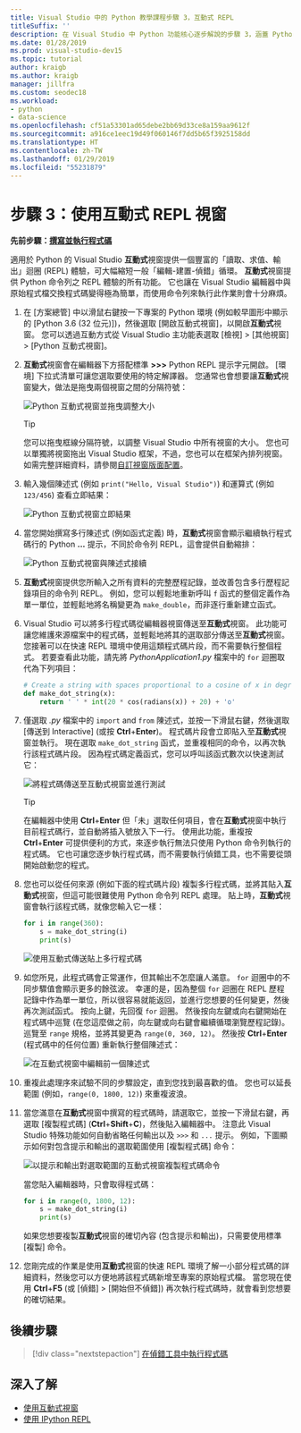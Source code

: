 ```yaml
---
title: Visual Studio 中的 Python 教學課程步驟 3，互動式 REPL
titleSuffix: ''
description: 在 Visual Studio 中 Python 功能核心逐步解說的步驟 3，涵蓋 Python 互動式 REPL 視窗。
ms.date: 01/28/2019
ms.prod: visual-studio-dev15
ms.topic: tutorial
author: kraigb
ms.author: kraigb
manager: jillfra
ms.custom: seodec18
ms.workload:
- python
- data-science
ms.openlocfilehash: cf51a53301ad65debe2bb69d33ce8a159aa9612f
ms.sourcegitcommit: a916ce1eec19d49f060146f7dd5b65f3925158dd
ms.translationtype: HT
ms.contentlocale: zh-TW
ms.lasthandoff: 01/29/2019
ms.locfileid: "55231879"
---
```

# <a name="step-3-use-the-interactive-repl-window"></a>步驟 3：使用互動式 REPL 視窗

**先前步驟：[撰寫並執行程式碼](tutorial-working-with-python-in-visual-studio-step-02-writing-code.md)**

適用於 Python 的 Visual Studio **互動式**視窗提供一個豐富的「讀取、求值、輸出」迴圈 (REPL) 體驗，可大幅縮短一般「編輯-建置-偵錯」循環。 **互動式**視窗提供 Python 命令列之 REPL 體驗的所有功能。 它也讓在 Visual Studio 編輯器中與原始程式檔交換程式碼變得極為簡單，而使用命令列來執行此作業則會十分麻煩。

1. 在 [方案總管] 中以滑鼠右鍵按一下專案的 Python 環境 (例如較早圖形中顯示的 [Python 3.6 (32 位元)])，然後選取 [開啟互動式視窗]，以開啟**互動式**視窗。 您可以透過互動方式從 Visual Studio 主功能表選取 [檢視] > [其他視窗] > [Python 互動式視窗]。

1. **互動式**視窗會在編輯器下方搭配標準 **>>>** Python REPL 提示字元開啟。 [環境] 下拉式清單可讓您選取要使用的特定解譯器。 您通常也會想要讓**互動式**視窗變大，做法是拖曳兩個視窗之間的分隔符號：

    ![Python 互動式視窗並拖曳調整大小](media/vs-getting-started-python-11-interactive1b.png)

    > [!Tip]
    > 您可以拖曳框線分隔符號，以調整 Visual Studio 中所有視窗的大小。 您也可以單獨將視窗拖出 Visual Studio 框架，不過，您也可以在框架內排列視窗。 如需完整詳細資料，請參閱[自訂視窗版面配置](../ide/customizing-window-layouts-in-visual-studio.md)。

1. 輸入幾個陳述式 (例如 `print("Hello, Visual Studio")`) 和運算式 (例如 `123/456`) 查看立即結果：

    ![Python 互動式視窗立即結果](media/vs-getting-started-python-12-interactive2.png)

1. 當您開始撰寫多行陳述式 (例如函式定義) 時，**互動式**視窗會顯示繼續執行程式碼行的 Python **...** 提示，不同於命令列 REPL，這會提供自動縮排：

    ![Python 互動式視窗與陳述式接續](media/vs-getting-started-python-13-interactive3.png)

1. **互動式**視窗提供您所輸入之所有資料的完整歷程記錄，並改善包含多行歷程記錄項目的命令列 REPL。 例如，您可以輕鬆地重新呼叫 `f` 函式的整個定義作為單一單位，並輕鬆地將名稱變更為 `make_double`，而非逐行重新建立函式。

1. Visual Studio 可以將多行程式碼從編輯器視窗傳送至**互動式**視窗。 此功能可讓您維護來源檔案中的程式碼，並輕鬆地將其的選取部分傳送至**互動式**視窗。 您接著可以在快速 REPL 環境中使用這類程式碼片段，而不需要執行整個程式。 若要查看此功能，請先將 *PythonApplication1.py* 檔案中的 `for` 迴圈取代為下列項目：

    ```python
    # Create a string with spaces proportional to a cosine of x in degrees
    def make_dot_string(x):
        return ' ' * int(20 * cos(radians(x)) + 20) + 'o'
    ```

1. 僅選取 *.py* 檔案中的 `import` and `from` 陳述式，並按一下滑鼠右鍵，然後選取 [傳送到 Interactive] (或按 **Ctrl**+**Enter**)。 程式碼片段會立即貼入至**互動式**視窗並執行。 現在選取 `make_dot_string` 函式，並重複相同的命令，以再次執行該程式碼片段。 因為程式碼定義函式，您可以呼叫該函式數次以快速測試它：

    ![將程式碼傳送至互動式視窗並進行測試](media/vs-getting-started-python-14-interactive4.png)

    > [!Tip]
    > 在編輯器中使用 **Ctrl**+**Enter** 但「未」選取任何項目，會在**互動式**視窗中執行目前程式碼行，並自動將插入號放入下一行。 使用此功能，重複按 **Ctrl**+**Enter** 可提供便利的方式，來逐步執行無法只使用 Python 命令列執行的程式碼。 它也可讓您逐步執行程式碼，而不需要執行偵錯工具，也不需要從頭開始啟動您的程式。

1. 您也可以從任何來源 (例如下面的程式碼片段) 複製多行程式碼，並將其貼入**互動式**視窗，但這可能很難使用 Python 命令列 REPL 處理。 貼上時，**互動式**視窗會執行該程式碼，就像您輸入它一樣：

    ```python
    for i in range(360):
        s = make_dot_string(i)
        print(s)
    ```

    ![使用互動式傳送貼上多行程式碼](media/vs-getting-started-python-15-interactive5.png)

1. 如您所見，此程式碼會正常運作，但其輸出不怎麼讓人滿意。 `for` 迴圈中的不同步驟值會顯示更多的餘弦波。 幸運的是，因為整個 `for` 迴圈在 REPL 歷程記錄中作為單一單位，所以很容易就能返回，並進行您想要的任何變更，然後再次測試函式。 按向上鍵，先回復 `for` 迴圈。 然後按向左鍵或向右鍵開始在程式碼中巡覽 (在您這麼做之前，向左鍵或向右鍵會繼續循環瀏覽歷程記錄)。 巡覽至 `range` 規格，並將其變更為 `range(0, 360, 12)`。 然後按 **Ctrl**+**Enter** (程式碼中的任何位置) 重新執行整個陳述式：

    ![在互動式視窗中編輯前一個陳述式](media/vs-getting-started-python-16-interactive6.png)

1. 重複此處理序來試驗不同的步驟設定，直到您找到最喜歡的值。 您也可以延長範圍 (例如，`range(0, 1800, 12)`) 來重複波浪。

1. 當您滿意在**互動式**視窗中撰寫的程式碼時，請選取它，並按一下滑鼠右鍵，再選取 [複製程式碼] (**Ctrl**+**Shift**+**C**)，然後貼入編輯器中。 注意此 Visual Studio 特殊功能如何自動省略任何輸出以及 `>>>` 和 `...` 提示。 例如，下圖顯示如何對包含提示和輸出的選取範圍使用 [複製程式碼] 命令：

    ![以提示和輸出對選取範圍的互動式視窗複製程式碼命令](media/vs-getting-started-python-17-interactive7.png)

    當您貼入編輯器時，只會取得程式碼：

    ```python
    for i in range(0, 1800, 12):
        s = make_dot_string(i)
        print(s)
    ```

    如果您想要複製**互動式**視窗的確切內容 (包含提示和輸出)，只需要使用標準 [複製] 命令。

1. 您剛完成的作業是使用**互動式**視窗的快速 REPL 環境了解一小部分程式碼的詳細資料，然後您可以方便地將該程式碼新增至專案的原始程式檔。 當您現在使用 **Ctrl**+**F5** (或 [偵錯] > [開始但不偵錯]) 再次執行程式碼時，就會看到您想要的確切結果。

## <a name="next-step"></a>後續步驟

> [!div class="nextstepaction"]
> [在偵錯工具中執行程式碼](tutorial-working-with-python-in-visual-studio-step-04-debugging.md)

## <a name="go-deeper"></a>深入了解

- [使用互動式視窗](python-interactive-repl-in-visual-studio.md)
- [使用 IPython REPL](interactive-repl-ipython.md)
